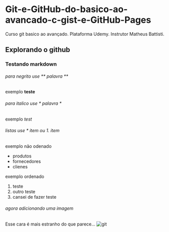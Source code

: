 # Git-e-GitHub-do-basico-ao-avancado-c-gist-e-GitHub-Pages
Curso git basico ao avançado. Plataforma Udemy. Instrutor Matheus Battisti.

## Explorando o github

### Testando markdown
###### para negrito use ** palavra **  
exemplo **teste**

###### para italico use * palavra *
exemplo *test*

###### listas use * item ou 1. item
exemplo não odenado
  * produtos
  * fornecedores
  * clienes

exemplo ordenado
  1. teste
  2. outro teste
  3. cansei de fazer teste


###### agora adicionando uma imagem
Esse cara é mais estranho do que parece...
![git](https://www.google.com/url?sa=i&url=https%3A%2F%2Fsmhatre59.medium.com%2Fthe-untold-story-of-github-132840f72f56&psig=AOvVaw2QBIUaeMxsC7YNRwaBZlgs&ust=1647560206497000&source=images&cd=vfe&ved=0CAsQjRxqFwoTCJi1-5rmy_YCFQAAAAAdAAAAABAD)
